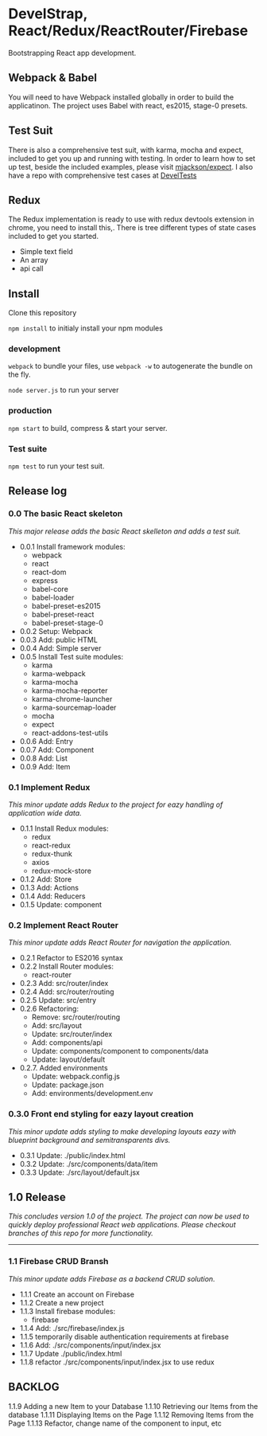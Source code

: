 <!--
@Author: Andreee Ray <develdoe>
@Date:   2017-03-10T00:42:05+01:00
@Email:  me@andreeray.se
@Filename: readme.md
@Last modified by:   develdoe
@Last modified time: 2017-04-26T11:43:59+02:00
-->



# DevelStrap, React/Redux/ReactRouter/Firebase

Bootstrapping React app development.

## Webpack & Babel

You will need to have Webpack installed globally in order to build the applicatinon.
The project uses Babel with react, es2015, stage-0 presets.

## Test Suit

There is also a comprehensive test suit, with karma, mocha and expect, included to get you up and running with testing.
In order to learn how to set up test, beside the included examples,  please visit [mjackson/expect](https://github.com/mjackson/expect).
I also have a repo with comprehensive test cases at [DevelTests](https://github.com/AndreeDeveldoeRay/DevelTests)

## Redux

The Redux implementation is ready to use with redux devtools extension in chrome, you need to install this,.
There is tree different types of state cases included to get you started.

* Simple text field
* An array
* api call

## Install

Clone this repository

`npm install` to initialy install your npm modules

### development

`webpack` to bundle your files, use `webpack -w` to autogenerate the bundle on the fly.

`node server.js` to run your server

### production

`npm start` to build, compress & start your server.

### Test suite

`npm test` to run your test suit.


## Release log

### 0.0 The basic React skeleton
*This major release adds the basic React skelleton
and adds a test suit.*

* 0.0.1 Install framework modules:
    * webpack
    * react
    * react-dom
    * express
    * babel-core
    * babel-loader
    * babel-preset-es2015
    * babel-preset-react
    * babel-preset-stage-0
* 0.0.2 Setup: Webpack
* 0.0.3 Add: public HTML
* 0.0.4 Add: Simple server
* 0.0.5 Install Test suite modules:
    * karma
    * karma-webpack
    * karma-mocha
    * karma-mocha-reporter
    * karma-chrome-launcher
    * karma-sourcemap-loader
    * mocha
    * expect
    * react-addons-test-utils
* 0.0.6 Add: Entry
* 0.0.7 Add: Component
* 0.0.8 Add: List
* 0.0.9 Add: Item

### 0.1 Implement Redux
*This minor update adds Redux to the project for
eazy handling of application wide data.*

* 0.1.1 Install Redux modules:
    * redux
    * react-redux
    * redux-thunk
    * axios
    * redux-mock-store
* 0.1.2 Add: Store
* 0.1.3 Add: Actions
* 0.1.4 Add: Reducers
* 0.1.5 Update: component

### 0.2 Implement React Router
*This minor update adds React Router for
navigation the application.*

* 0.2.1 Refactor to ES2016 syntax
* 0.2.2 Install Router modules:
  * react-router
* 0.2.3 Add: src/router/index
* 0.2.4 Add: src/router/routing
* 0.2.5 Update: src/entry
* 0.2.6 Refactoring:
  * Remove: src/router/routing
  * Add: src/layout
  * Update: src/router/index
  * Add: components/api
  * Update: components/component to components/data
  * Update: layout/default
* 0.2.7. Added environments
  * Update: webpack.config.js
  * Update: package.json
  * Add: environments/development.env

### 0.3.0 Front end styling for eazy layout creation
*This minor update adds styling to make developing layouts eazy
with blueprint background and semitransparents divs.*

* 0.3.1 Update: ./public/index.html
* 0.3.2 Update: ./src/components/data/item
* 0.3.3 Update: ./src/layout/default.jsx

## 1.0 Release
*This concludes version 1.0 of the project. The project can now
be used to quickly deploy professional React web applications.
Please checkout branches of this repo for more functionality.*

---

### 1.1 Firebase CRUD Bransh
*This minor update adds Firebase as a backend CRUD solution.*

* 1.1.1 Create an account on Firebase
* 1.1.2 Create a new project
* 1.1.3 Install firebase modules:
  * firebase
* 1.1.4 Add: ./src/firebase/index.js
* 1.1.5 temporarily disable authentication requirements at firebase
* 1.1.6 Add: ./src/components/input/index.jsx
* 1.1.7 Update ./public/index.html
* 1.1.8 refactor ./src/components/input/index.jsx to use redux


## BACKLOG
1.1.9 Adding a new Item to your Database
1.1.10 Retrieving our Items from the database
1.1.11 Displaying Items on the Page
1.1.12 Removing Items from the Page
1.1.13 Refactor, change name of the component to input, etc
